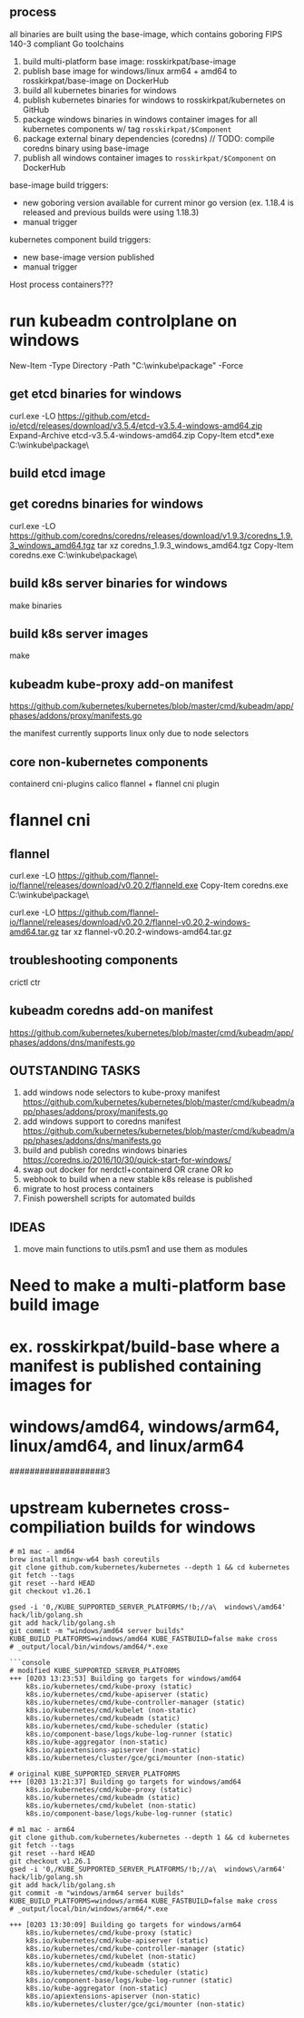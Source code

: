 ## process

all binaries are built using the base-image, which contains goboring FIPS 140-3 compliant Go toolchains

1) build multi-platform base image: rosskirkpat/base-image
2) publish base image for windows/linux arm64 + amd64 to rosskirkpat/base-image on DockerHub
3) build all kubernetes binaries for windows
4) publish kubernetes binaries for windows to rosskirkpat/kubernetes on GitHub
5) package windows binaries in windows container images for all kubernetes components w/ tag `rosskirkpat/$Component`
6) package external binary dependencies (coredns) // TODO: compile coredns binary using base-image
7) publish all windows container images to `rosskirkpat/$Component` on DockerHub

base-image build triggers:
- new goboring version available for current minor go version (ex. 1.18.4 is released and previous builds were using 1.18.3)
- manual trigger

kubernetes component build triggers:
- new base-image version published
- manual trigger


Host process containers???


# run kubeadm controlplane on windows

New-Item -Type Directory -Path "C:\winkube\package" -Force

## get etcd binaries for windows

curl.exe -LO https://github.com/etcd-io/etcd/releases/download/v3.5.4/etcd-v3.5.4-windows-amd64.zip
Expand-Archive etcd-v3.5.4-windows-amd64.zip
Copy-Item etcd*.exe C:\winkube\package\

## build etcd image


## get coredns binaries for windows

curl.exe -LO https://github.com/coredns/coredns/releases/download/v1.9.3/coredns_1.9.3_windows_amd64.tgz
tar xz coredns_1.9.3_windows_amd64.tgz
Copy-Item coredns.exe C:\winkube\package\

## build k8s server binaries for windows


make binaries


## build k8s server images

make 

## kubeadm kube-proxy add-on manifest

https://github.com/kubernetes/kubernetes/blob/master/cmd/kubeadm/app/phases/addons/proxy/manifests.go

the manifest currently supports linux only due to node selectors


## core non-kubernetes components

containerd
cni-plugins
calico
flannel + flannel cni plugin

# flannel cni


## flannel

curl.exe -LO https://github.com/flannel-io/flannel/releases/download/v0.20.2/flanneld.exe
Copy-Item coredns.exe C:\winkube\package\


curl.exe -LO https://github.com/flannel-io/flannel/releases/download/v0.20.2/flannel-v0.20.2-windows-amd64.tar.gz
tar xz flannel-v0.20.2-windows-amd64.tar.gz


## troubleshooting components

crictl
ctr


## kubeadm coredns add-on manifest 

https://github.com/kubernetes/kubernetes/blob/master/cmd/kubeadm/app/phases/addons/dns/manifests.go



## OUTSTANDING TASKS

1) add windows node selectors to kube-proxy manifest https://github.com/kubernetes/kubernetes/blob/master/cmd/kubeadm/app/phases/addons/proxy/manifests.go
2) add windows support to coredns manifest https://github.com/kubernetes/kubernetes/blob/master/cmd/kubeadm/app/phases/addons/dns/manifests.go
3) build and publish coredns windows binaries https://coredns.io/2016/10/30/quick-start-for-windows/
4) swap out docker for nerdctl+containerd OR crane OR ko
5) webhook to build when a new stable k8s release is published
6) migrate to host process containers
7) Finish powershell scripts for automated builds


## IDEAS

1) move main functions to utils.psm1 and use them as modules

# Need to make a multi-platform base build image
# ex. rosskirkpat/build-base where a manifest is published containing images for
# windows/amd64, windows/arm64, linux/amd64, and linux/arm64




###################3

# upstream kubernetes cross-compiliation builds for windows 

```shell
# m1 mac - amd64 
brew install mingw-w64 bash coreutils
git clone github.com/kubernetes/kubernetes --depth 1 && cd kubernetes
git fetch --tags
git reset --hard HEAD
git checkout v1.26.1

gsed -i '0,/KUBE_SUPPORTED_SERVER_PLATFORMS/!b;//a\  windows\/amd64' hack/lib/golang.sh
git add hack/lib/golang.sh
git commit -m "windows/amd64 server builds"
KUBE_BUILD_PLATFORMS=windows/amd64 KUBE_FASTBUILD=false make cross
# _output/local/bin/windows/amd64/*.exe

```console
# modified KUBE_SUPPORTED_SERVER_PLATFORMS
+++ [0203 13:23:53] Building go targets for windows/amd64
    k8s.io/kubernetes/cmd/kube-proxy (static)
    k8s.io/kubernetes/cmd/kube-apiserver (static)
    k8s.io/kubernetes/cmd/kube-controller-manager (static)
    k8s.io/kubernetes/cmd/kubelet (non-static)
    k8s.io/kubernetes/cmd/kubeadm (static)
    k8s.io/kubernetes/cmd/kube-scheduler (static)
    k8s.io/component-base/logs/kube-log-runner (static)
    k8s.io/kube-aggregator (non-static)
    k8s.io/apiextensions-apiserver (non-static)
    k8s.io/kubernetes/cluster/gce/gci/mounter (non-static)

# original KUBE_SUPPORTED_SERVER_PLATFORMS
+++ [0203 13:21:37] Building go targets for windows/amd64
    k8s.io/kubernetes/cmd/kube-proxy (static)
    k8s.io/kubernetes/cmd/kubeadm (static)
    k8s.io/kubernetes/cmd/kubelet (non-static)
    k8s.io/component-base/logs/kube-log-runner (static)
```

```shell
# m1 mac - arm64
git clone github.com/kubernetes/kubernetes --depth 1 && cd kubernetes
git fetch --tags
git reset --hard HEAD
git checkout v1.26.1
gsed -i '0,/KUBE_SUPPORTED_SERVER_PLATFORMS/!b;//a\  windows\/arm64' hack/lib/golang.sh
git add hack/lib/golang.sh
git commit -m "windows/arm64 server builds"
KUBE_BUILD_PLATFORMS=windows/arm64 KUBE_FASTBUILD=false make cross
# _output/local/bin/windows/arm64/*.exe
```

```console
+++ [0203 13:30:09] Building go targets for windows/arm64
    k8s.io/kubernetes/cmd/kube-proxy (static)
    k8s.io/kubernetes/cmd/kube-apiserver (static)
    k8s.io/kubernetes/cmd/kube-controller-manager (static)
    k8s.io/kubernetes/cmd/kubelet (non-static)
    k8s.io/kubernetes/cmd/kubeadm (static)
    k8s.io/kubernetes/cmd/kube-scheduler (static)
    k8s.io/component-base/logs/kube-log-runner (static)
    k8s.io/kube-aggregator (non-static)
    k8s.io/apiextensions-apiserver (non-static)
    k8s.io/kubernetes/cluster/gce/gci/mounter (non-static)
```
